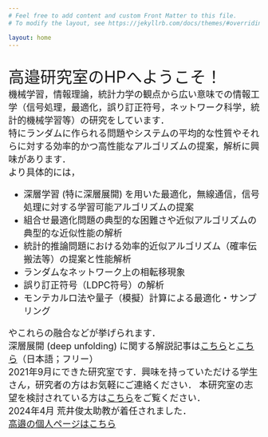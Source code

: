 ```yaml
---
# Feel free to add content and custom Front Matter to this file.
# To modify the layout, see https://jekyllrb.com/docs/themes/#overriding-theme-defaults

layout: home
---
```

<br>
<head>
<title>高邉研究室HP</title>
</head>

<font size="6">
高邉研究室のHPへようこそ！
</font><br>


<font size="4">
機械学習，情報理論，統計力学の観点から広い意味での情報工学（信号処理，最適化，誤り訂正符号，ネットワーク科学，統計的機械学習等）の研究をしています．
</font><br>


<font size="4">
特にランダムに作られる問題やシステムの平均的な性質やそれらに対する効率的かつ高性能なアルゴリズムの提案，解析に興味があります．
</font><br>

<font size="4">
より具体的には，
<ul>
<li> 深層学習 (特に深層展開) を用いた最適化，無線通信，信号処理に対する学習可能アルゴリズムの提案</li>
<li> 組合せ最適化問題の典型的な困難さや近似アルゴリズムの典型的な近似性能の解析</li>
<li> 統計的推論問題における効率的近似アルゴリズム（確率伝搬法等）の提案と性能解析</li>
<li> ランダムなネットワーク上の相転移現象</li>
<li> 誤り訂正符号（LDPC符号）の解析</li>
<li> モンテカルロ法や量子（模擬）計算による最適化・サンプリング</li>
</ul>
やこれらの融合などが挙げられます．<br>
深層展開 (deep unfolding) に関する解説記事は<a href="https://www.jstage.jst.go.jp/article/essfr/14/1/14_60/_article/-char/ja">こちら</a>と<a href="https://www.jstage.jst.go.jp/article/isciesci/68/11/68_422/_article/-char/ja/">こちら</a>（日本語；フリー）
</font><br>

<font size="4">
2021年9月にできた研究室です．興味を持っていただける学生さん，研究者の方はお気軽にご連絡ください．
本研究室の志望を検討されている方は<a href="./4applicants.html">こちら</a>をご覧ください．


<br>
2024年4月 荒井俊太助教が着任されました．
</font><br>

<font size="4">
<a href="./takabe_main.html">高邉の個人ページはこちら</a>
</font>
